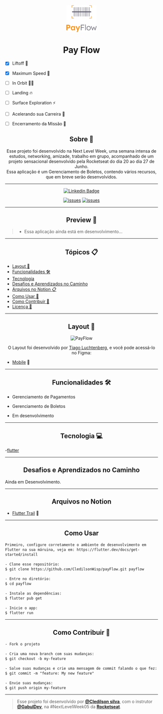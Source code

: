 
<p align="center">
      <img src="https://github.com/CledilsonWisp/payFlow/blob/main/assets/images/logofull.png" width="100" alt="logo payFlow"/>
</p>

<h1 align="center">Pay Flow</h1>

- [x] Liftoff  :fist_left:
- [x] Maximum Speed  :leg:
- [ ] In Orbit 👨‍🚀
- [ ] Landing 🔥
- [ ] Surface Exploration ⚡
- [ ] Acelerando sua Carreira 🚀
- [ ] Encerramento da Missão 💜
 


<h2 align="center">Sobre 📖</h2>
   
<p align="center">
   Esse projeto foi desenvolvido na Next Level Week, uma semana intensa de estudos, networking, amizade, trabalho em grupo, acompanhado de um projeto sensacional desenvolvido pela Rocketseat do dia 20 ao dia 27 de Junho.<br>
   Essa aplicação é um Gerenciamento de Boletos, contendo vários recursos, que em breve serão desenvolvidos. <br>
</p>


---

   <div align="center">

   [![Linkedin Badge](https://img.shields.io/static/v1?label=&message=Cledilson&color=0000FF&style=for-the-badge&logo=LinkedIn)](https://www.linkedin.com/in/cledilson-programador/)

   [![issues](https://img.shields.io/github/issues/CledilsonWisp/payFlow)]()
   [![issues](https://img.shields.io/github/stars/CledilsonWisp/payFlow)]()
   </div>

---

<h2 align="center">Preview 📱</h2>

   > * Essa aplicação ainda está em desenvolvimento...
---


<h2 align="center">Tópicos 📋</h2>

   <p>

   - [Layout 🎨](#layout-)
   - [Funcionalidades 🛠️](#Funcionalidades-%EF%B8%8F)
   - [Tecnologia](#Tecnologia-)
   - [Desafios e Aprendizados no Caminho ](#desafios-e-aprendizados-no-caminho-)
   - [Arquivos no Notion 📋](#arquivos-no-notion-)
   - [Como Usar 🤔](#como-usar-)
   - [Como Contribuir 💪](#como-contribuir-)
   - [Licença 📝](#licença-)

   </p>

---

<h2 align="center">Layout 🎨</h2>

   <p align="center">
      <img alt="PayFlow" title="PayFlow" src="https://user-images.githubusercontent.com/59374587/122856653-86779c80-d2ed-11eb-8927-8c5433dc37d3.png" />
   </p>

   <p align="center">
      O Layout foi desenvolvido por <a href="https://instagram.com/tiagoluchtenberg">Tiago Luchtenberg</a>, e você pode acessá-lo no Figma:
   
   - <a href="https://www.figma.com/file/kLK7FYnWKMoN68sQXcSniu/PayFlow">Mobile</a> 📱
   </p>

---   

<h2 align="center">Funcionalidades 🛠️</h2>

   <p>
   
- Gerenciamento de Pagamentos 
- Gerenciamento de Boletos
- Em desenvolvimento
  
   </p>

---

<h2 align="center">Tecnologia 💻</h2>
 <p>

 -[flutter](https://flutter.dev/docs/get-started/install)
 
 </p>

---


<h2 align="center">Desafios e Aprendizados no Caminho </h2>

   <p>
   Ainda em Desenvolvimento.<br>
   </p>

---

<h2 align="center">Arquivos no Notion </h2>

- [Flutter Trail](https://www.notion.so/NLW-Together-Conte-dos-complementares-ae22125e899549efb2d4e360b5ee5ca3) 🚀

---


<h2 align="center">Como Usar </h2>

   ```
   Primeiro, configure corretamente o ambiente de desenvolvimento em Flutter na sua máruina, veja em: https://flutter.dev/docs/get-started/install
   
   - Clone esse repositório:
   $ git clone https://github.com/CledilsonWisp/payFlow.git payflow

   - Entre no diretório:
   $ cd payflow

   - Instale as dependências:
   $ flutter pub get

   - Inicie o app: 
   $ flutter run
   ```

---

<h2 align="center">Como Contribuir 💪</h2>

   ```
   - Fork o projeto 

   - Cria uma nova branch com suas mudanças:
   $ git checkout -b my-feature

   - Salve suas mudanças e crie uma mensagem de commit falando o que fez:
   $ git commit -m "feature: My new feature"

   - Envie suas mudanças:
   $ git push origin my-feature
   ```

---

>Esse projeto foi desenvolvido por **[@Cledilson silva](https://www.linkedin.com/in/cledilson-programador/)**, com o instrutor **[@GabulDev](https://www.linkedin.com/in/gabuldev/)**, na #NextLevelWeek05 da **[Rocketseat](https://rocketseat.com.br/)**.<br>